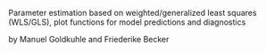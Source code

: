 Parameter estimation based on weighted/generalized least
squares (WLS/GLS), plot functions for model predictions and
diagnostics

by Manuel Goldkuhle and Friederike Becker
